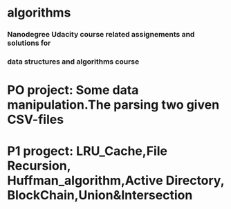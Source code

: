 # algorithms
### Nanodegree Udacity course related assignements and solutions for
### data structures and algorithms course

# PO project: Some data manipulation.The parsing two given CSV-files
# P1 progect: LRU_Cache,File Recursion, Huffman_algorithm,Active Directory, BlockChain,Union&Intersection
